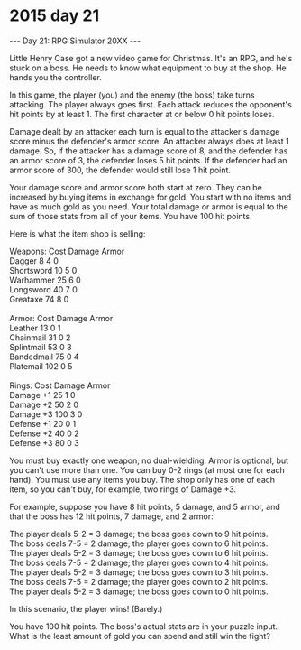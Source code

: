 # 2015 day 21

--- Day 21: RPG Simulator 20XX ---

Little Henry Case got a new video game for Christmas.  It's an RPG, and he's stuck on a boss.  He needs to know what equipment to buy at the shop.  He hands you the controller.



In this game, the player (you) and the enemy (the boss) take turns attacking.  The player always goes first.  Each attack reduces the opponent's hit points by at least 1.  The first character at or below 0 hit points loses.



Damage dealt by an attacker each turn is equal to the attacker's damage score minus the defender's armor score.  An attacker always does at least 1 damage.  So, if the attacker has a damage score of 8, and the defender has an armor score of 3, the defender loses 5 hit points.  If the defender had an armor score of 300, the defender would still lose 1 hit point.



Your damage score and armor score both start at zero.  They can be increased by buying items in exchange for gold.  You start with no items and have as much gold as you need.  Your total damage or armor is equal to the sum of those stats from all of your items.  You have 100 hit points.



Here is what the item shop is selling:



Weapons:    Cost  Damage  Armor\
Dagger        8     4       0\
Shortsword   10     5       0\
Warhammer    25     6       0\
Longsword    40     7       0\
Greataxe     74     8       0\
\
Armor:      Cost  Damage  Armor\
Leather      13     0       1\
Chainmail    31     0       2\
Splintmail   53     0       3\
Bandedmail   75     0       4\
Platemail   102     0       5\
\
Rings:      Cost  Damage  Armor\
Damage +1    25     1       0\
Damage +2    50     2       0\
Damage +3   100     3       0\
Defense +1   20     0       1\
Defense +2   40     0       2\
Defense +3   80     0       3



You must buy exactly one weapon; no dual-wielding.  Armor is optional, but you can't use more than one.  You can buy 0-2 rings (at most one for each hand).  You must use any items you buy.  The shop only has one of each item, so you can't buy, for example, two rings of Damage +3.



For example, suppose you have 8 hit points, 5 damage, and 5 armor, and that the boss has 12 hit points, 7 damage, and 2 armor:



The player deals 5-2 = 3 damage; the boss goes down to 9 hit points.\
The boss deals 7-5 = 2 damage; the player goes down to 6 hit points.\
The player deals 5-2 = 3 damage; the boss goes down to 6 hit points.\
The boss deals 7-5 = 2 damage; the player goes down to 4 hit points.\
The player deals 5-2 = 3 damage; the boss goes down to 3 hit points.\
The boss deals 7-5 = 2 damage; the player goes down to 2 hit points.\
The player deals 5-2 = 3 damage; the boss goes down to 0 hit points.



In this scenario, the player wins!  (Barely.)



You have 100 hit points.  The boss's actual stats are in your puzzle input.  What is the least amount of gold you can spend and still win the fight?



